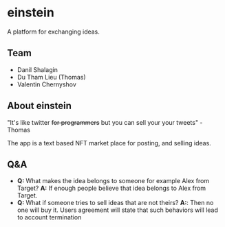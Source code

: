 # einstein
A platform for exchanging ideas.

## Team
- Danil Shalagin
- Du Tham Lieu (Thomas)
- Valentin Chernyshov

## About einstein
"It's like twitter ~~for programmers~~ but you can sell your your tweets" - Thomas

The app is a text based NFT market place for posting, and selling ideas.

## Q&A
- **Q:** What makes the idea belongs to someone for example Alex from Target? **A:** If enough people believe that idea belongs to Alex from Target.
- **Q:** What if someone tries to sell ideas that are not theirs? **A:**: Then no one will buy it. Users agreement will state that such behaviors will lead to account termination
